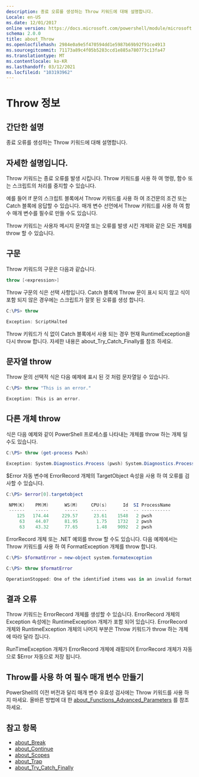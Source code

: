 ```yaml
---
description: 종료 오류를 생성하는 Throw 키워드에 대해 설명합니다.
Locale: en-US
ms.date: 12/01/2017
online version: https://docs.microsoft.com/powershell/module/microsoft.powershell.core/about/about_throw?view=powershell-7&WT.mc_id=ps-gethelp
schema: 2.0.0
title: about_Throw
ms.openlocfilehash: 2984e0a9e5f470594dd1e5987b69b92f91ce4913
ms.sourcegitcommit: 71173a89c4f05b5283ccd1e885a780773c13fa47
ms.translationtype: MT
ms.contentlocale: ko-KR
ms.lasthandoff: 03/12/2021
ms.locfileid: "103193962"
---
```

# <a name="about-throw"></a>Throw 정보

## <a name="short-description"></a>간단한 설명
종료 오류를 생성하는 Throw 키워드에 대해 설명합니다.

## <a name="long-description"></a>자세한 설명입니다.

Throw 키워드는 종료 오류를 발생 시킵니다. Throw 키워드를 사용 하 여 명령, 함수 또는 스크립트의 처리를 중지할 수 있습니다.

예를 들어 If 문의 스크립트 블록에서 Throw 키워드를 사용 하 여 조건문의 조건 또는 Catch 블록에 응답할 수 있습니다. 매개 변수 선언에서 Throw 키워드를 사용 하 여 함수 매개 변수를 필수로 만들 수도 있습니다.

Throw 키워드는 사용자 메시지 문자열 또는 오류를 발생 시킨 개체와 같은 모든 개체를 throw 할 수 있습니다.

## <a name="syntax"></a>구문

Throw 키워드의 구문은 다음과 같습니다.

```powershell
throw [<expression>]
```

Throw 구문의 식은 선택 사항입니다. Catch 블록에 Throw 문이 표시 되지 않고 식이 포함 되지 않은 경우에는 스크립트가 잘못 된 오류를 생성 합니다.

```powershell
C:\PS> throw

Exception: ScriptHalted
```

Throw 키워드가 식 없이 Catch 블록에서 사용 되는 경우 현재 RuntimeException을 다시 throw 합니다. 자세한 내용은 about_Try_Catch_Finally를 참조 하세요.

## <a name="throwing-a-string"></a>문자열 throw

Throw 문의 선택적 식은 다음 예제에 표시 된 것 처럼 문자열일 수 있습니다.

```powershell
C:\PS> throw "This is an error."

Exception: This is an error.
```

## <a name="throwing-other-objects"></a>다른 개체 throw

식은 다음 예제와 같이 PowerShell 프로세스를 나타내는 개체를 throw 하는 개체 일 수도 있습니다.

```powershell
C:\PS> throw (get-process Pwsh)

Exception: System.Diagnostics.Process (pwsh) System.Diagnostics.Process (pwsh) System.Diagnostics.Process (pwsh)
```

$Error 자동 변수에 ErrorRecord 개체의 TargetObject 속성을 사용 하 여 오류를 검사할 수 있습니다.

```powershell
C:\PS> $error[0].targetobject

 NPM(K)    PM(M)      WS(M)     CPU(s)      Id  SI ProcessName
 ------    -----      -----     ------      --  -- -----------
    125   174.44     229.57      23.61    1548   2 pwsh
     63    44.07      81.95       1.75    1732   2 pwsh
     63    43.32      77.65       1.48    9092   2 pwsh
```

ErrorRecord 개체 또는 .NET 예외를 throw 할 수도 있습니다. 다음 예제에서는 Throw 키워드를 사용 하 여 FormatException 개체를 throw 합니다.

```powershell
C:\PS> $formatError = new-object system.formatexception

C:\PS> throw $formatError

OperationStopped: One of the identified items was in an invalid format.
```

## <a name="the-resulting-error"></a>결과 오류

Throw 키워드는 ErrorRecord 개체를 생성할 수 있습니다. ErrorRecord 개체의 Exception 속성에는 RuntimeException 개체가 포함 되어 있습니다. ErrorRecord 개체와 RuntimeException 개체의 나머지 부분은 Throw 키워드가 throw 하는 개체에 따라 달라 집니다.

RunTimeException 개체가 ErrorRecord 개체에 래핑되어 ErrorRecord 개체가 자동으로 $Error 자동으로 저장 됩니다.

## <a name="using-throw-to-create-a-mandatory-parameter"></a>Throw를 사용 하 여 필수 매개 변수 만들기

PowerShell의 이전 버전과 달리 매개 변수 유효성 검사에는 Throw 키워드를 사용 하지 마세요. 올바른 방법에 대 한 [about_Functions_Advanced_Parameters](about_Functions_Advanced_Parameters.md) 를 참조 하세요.

## <a name="see-also"></a>참고 항목

- [about_Break](about_Break.md)
- [about_Continue](about_Continue.md)
- [about_Scopes](about_Scopes.md)
- [about_Trap](about_Trap.md)
- [about_Try_Catch_Finally](about_Try_Catch_Finally.md)
